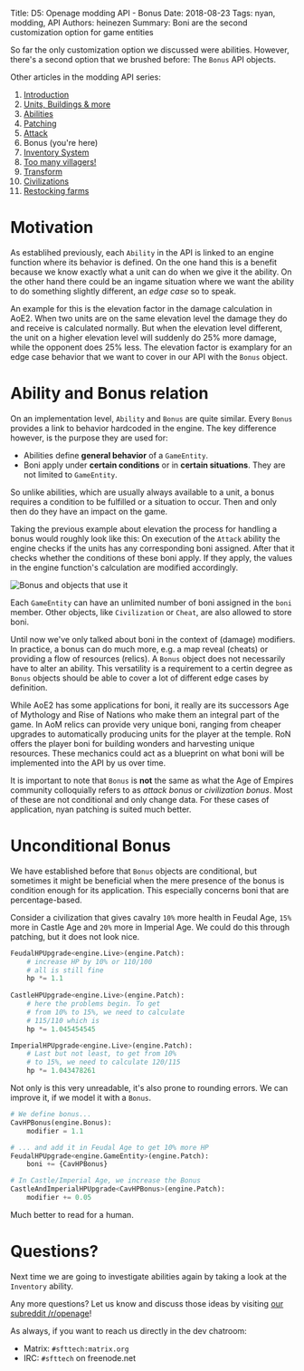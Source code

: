 Title: D5: Openage modding API - Bonus
Date: 2018-08-23
Tags: nyan, modding, API
Authors: heinezen
Summary: Boni are the second customization option for game entities

So far the only customization option we discussed were abilities. However, there's a second option that we brushed before: The `Bonus` API objects.

Other articles in the modding API series:

1. [Introduction]({filename}/blog/D0000-openage_mod_api_intro.md)
2. [Units, Buildings & more]({filename}/blog/D0001-openage_mod_api_game_entity.md)
3. [Abilities]({filename}/blog/D0002-openage_mod_api_ability.md)
4. [Patching]({filename}/blog/D0003-openage_mod_api_patching.md)
5. [Attack]({filename}/blog/D0004-openage_mod_api_attack.md)
6. Bonus (you're here)
7. [Inventory System]({filename}/blog/D0006-openage_mod_api_inventory.md)
8. [Too many villagers!]({filename}/blog/D0007-openage_mod_api_villager.md)
9. [Transform]({filename}/blog/D0008-openage_mod_api_transform.md)
10. [Civilizations]({filename}/blog/D0009-openage_mod_api_civ.md)
11. [Restocking farms]({filename}/blog/D0010-openage_mod_api_farming.md)

# Motivation

As establihed previously, each `Ability` in the API is linked to an engine function where its behavior is defined. On the one hand this is a benefit because we know exactly what a unit can do when we give it the ability. On the other hand there could be an ingame situation where we want the ability to do something slightly different, an *edge case* so to speak.

An example for this is the elevation factor in the damage calculation in AoE2. When two units are on the same elevation level the damage they do and receive is calculated normally. But when the elevation level different, the unit on a higher elevation level will suddenly do 25% more damage, while the opponent does 25% less. The elevation factor is examplary for an edge case behavior that we want to cover in our API with the `Bonus` object.

# Ability and Bonus relation

On an implementation level, `Ability` and `Bonus` are quite similar. Every `Bonus` provides a link to behavior hardcoded in the engine. The key difference however, is the purpose they are used for:

* Abilities define **general behavior** of a `GameEntity`.
* Boni apply under **certain conditions** or in **certain situations**. They are not limited to `GameEntity`.

So unlike abilities, which are usually always available to a unit, a bonus requires a condition to be fulfilled or a situation to occur. Then and only then do they have an impact on the game.

Taking the previous example about elevation the process for handling a bonus would roughly look like this: On execution of the `Attack` ability the engine checks if the units has any corresponding boni assigned. After that it checks whether the conditions of these boni apply. If they apply, the values in the engine function's calculation are modified accordingly.

![Bonus and objects that use it]({filename}/images/D0005-bonus.png)

Each `GameEntity` can have an unlimited number of boni assigned in the `boni` member. Other objects, like `Civilization` or `Cheat`, are also allowed to store boni.

Until now we've only talked about boni in the context of (damage) modifiers. In practice, a bonus can do much more, e.g. a map reveal (cheats) or providing a flow of resources (relics). A `Bonus` object does not necessarily have to alter an ability. This versatility is a requirement to a certin degree as `Bonus` objects should be able to cover a lot of different edge cases by definition.

While AoE2 has some applications for boni, it really are its successors Age of Mythology and Rise of Nations who make them an integral part of the game. In AoM relics can provide very unique boni, ranging from cheaper upgrades to automatically producing units for the player at the temple. RoN offers the player boni for building wonders and harvesting unique resources. These mechanics could act as a blueprint on what boni will be implemented into the API by us over time.

It is important to note that `Bonus` is **not** the same as what the Age of Empires community colloquially refers to as *attack bonus* or *civilization bonus*. Most of these are not conditional and only change data. For these cases of application, nyan patching is suited much better.

# Unconditional Bonus

We have established before that `Bonus` objects are conditional, but sometimes it might be beneficial when the mere presence of the bonus is condition enough for its application. This especially concerns boni that are percentage-based.

Consider a civilization that gives cavalry `10%` more health in Feudal Age, `15%` more in Castle Age and `20%` more in Imperial Age. We could do this through patching, but it does not look nice.

```python
FeudalHPUpgrade<engine.Live>(engine.Patch):
    # increase HP by 10% or 110/100
    # all is still fine
    hp *= 1.1
    
CastleHPUpgrade<engine.Live>(engine.Patch):
    # here the problems begin. To get
    # from 10% to 15%, we need to calculate
    # 115/110 which is
    hp *= 1.045454545

ImperialHPUpgrade<engine.Live>(engine.Patch):
    # Last but not least, to get from 10%
    # to 15%, we need to calculate 120/115
    hp *= 1.043478261
```

Not only is this very unreadable, it's also prone to rounding errors. We can improve it, if we model it with a `Bonus`.

```python
# We define bonus...
CavHPBonus(engine.Bonus):
    modifier = 1.1

# ... and add it in Feudal Age to get 10% more HP
FeudalHPUpgrade<engine.GameEntity>(engine.Patch):
    boni += {CavHPBonus}

# In Castle/Imperial Age, we increase the Bonus
CastleAndImperialHPUpgrade<CavHPBonus>(engine.Patch):
    modifier += 0.05
```

Much better to read for a human.

# Questions?

Next time we are going to investigate abilities again by taking a look at the `Inventory` ability.

Any more questions? Let us know and discuss those ideas by visiting [our subreddit /r/openage](https://reddit.com/r/openage)!

As always, if you want to reach us directly in the dev chatroom:

* Matrix: `#sfttech:matrix.org`
* IRC: `#sfttech` on freenode.net

